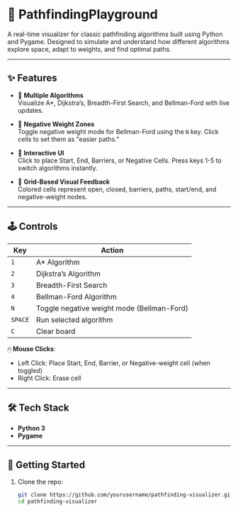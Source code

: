 # 🧭 PathfindingPlayground

A real-time visualizer for classic pathfinding algorithms built using Python and Pygame. Designed to simulate and understand how different algorithms explore space, adapt to weights, and find optimal paths.

---

## ✨ Features

- 🔄 **Multiple Algorithms**  
  Visualize A*, Dijkstra’s, Breadth-First Search, and Bellman-Ford with live updates.

- 🔁 **Negative Weight Zones**  
  Toggle negative weight mode for Bellman-Ford using the `N` key. Click cells to set them as "easier paths."

- 🧠 **Interactive UI**  
  Click to place Start, End, Barriers, or Negative Cells. Press keys 1-5 to switch algorithms instantly.

- 🧱 **Grid-Based Visual Feedback**  
  Colored cells represent open, closed, barriers, paths, start/end, and negative-weight nodes.

---

## 🕹️ Controls

| Key | Action |
|-----|--------|
| `1` | A* Algorithm |
| `2` | Dijkstra’s Algorithm |
| `3` | Breadth-First Search |
| `4` | Bellman-Ford Algorithm |
| `N` | Toggle negative weight mode (Bellman-Ford) |
| `SPACE` | Run selected algorithm |
| `C` | Clear board |

🖱 **Mouse Clicks**:
- Left Click: Place Start, End, Barrier, or Negative-weight cell (when toggled)
- Right Click: Erase cell

---

## 🛠️ Tech Stack

- **Python 3**
- **Pygame**

---

## 🚀 Getting Started

1. Clone the repo:
   ```bash
   git clone https://github.com/yourusername/pathfinding-visualizer.git
   cd pathfinding-visualizer
